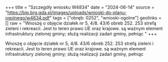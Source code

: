 +++
title = "Szczegóły wniosku W4834"
date = "2024-06-14"
source = "https://bip.brg.gda.pl/images/uploads/wnioski-do-planu-ogolnego/w4834.pdf"
tags = ["obręb: 0252", "wnioski-ogolne"]
geolinks = []
raw = "Wnoszę o objęcie działek nr 5, 4/8. 43/6 obreb 252. 253 strefą zieleni i rekreacii. Jest to teren prawo UE oraz krajowe. są ważnym element infrastruktury zielonej gminy; służą realizacji zadań gminy, pełniąc "
+++

Wnoszę o objęcie działek nr 5, 4/8. 43/6 obreb 252. 253 strefą zieleni i rekreacii. Jest to teren
prawo UE oraz krajowe. są ważnym element infrastruktury zielonej gminy; służą realizacji zadań gminy, pełniąc



